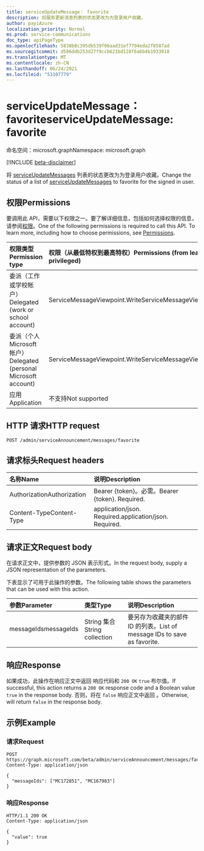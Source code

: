 ```yaml
---
title: serviceUpdateMessage： favorite
description: 将服务更新消息列表的状态更改为为登录用户收藏。
author: payiAzure
localization_priority: Normal
ms.prod: service-communications
doc_type: apiPageType
ms.openlocfilehash: 5838b8c395db539f06aad31ef7794eda2f8587ad
ms.sourcegitcommit: d586ddb253d27f9ccb621bd128f6a6b4b1933918
ms.translationtype: MT
ms.contentlocale: zh-CN
ms.lasthandoff: 06/24/2021
ms.locfileid: "53107779"
---
```

# <a name="serviceupdatemessage-favorite"></a><span data-ttu-id="f9278-103">serviceUpdateMessage： favorite</span><span class="sxs-lookup"><span data-stu-id="f9278-103">serviceUpdateMessage: favorite</span></span>
<span data-ttu-id="f9278-104">命名空间：microsoft.graph</span><span class="sxs-lookup"><span data-stu-id="f9278-104">Namespace: microsoft.graph</span></span>

[!INCLUDE [beta-disclaimer](../../includes/beta-disclaimer.md)]

<span data-ttu-id="f9278-105">将 [serviceUpdateMessages](../resources/serviceupdatemessage.md) 列表的状态更改为为登录用户收藏。</span><span class="sxs-lookup"><span data-stu-id="f9278-105">Change the status of a list of [serviceUpdateMessages](../resources/serviceupdatemessage.md) to favorite for the signed in user.</span></span>

## <a name="permissions"></a><span data-ttu-id="f9278-106">权限</span><span class="sxs-lookup"><span data-stu-id="f9278-106">Permissions</span></span>
<span data-ttu-id="f9278-p101">要调用此 API，需要以下权限之一。要了解详细信息，包括如何选择权限的信息，请参阅[权限](/graph/permissions-reference)。</span><span class="sxs-lookup"><span data-stu-id="f9278-p101">One of the following permissions is required to call this API. To learn more, including how to choose permissions, see [Permissions](/graph/permissions-reference).</span></span>

|<span data-ttu-id="f9278-109">权限类型</span><span class="sxs-lookup"><span data-stu-id="f9278-109">Permission type</span></span>|<span data-ttu-id="f9278-110">权限（从最低特权到最高特权）</span><span class="sxs-lookup"><span data-stu-id="f9278-110">Permissions (from least to most privileged)</span></span>|
|:---|:---|
|<span data-ttu-id="f9278-111">委派（工作或学校帐户）</span><span class="sxs-lookup"><span data-stu-id="f9278-111">Delegated (work or school account)</span></span>|<span data-ttu-id="f9278-112">ServiceMessageViewpoint.Write</span><span class="sxs-lookup"><span data-stu-id="f9278-112">ServiceMessageViewpoint.Write</span></span>|
|<span data-ttu-id="f9278-113">委派（个人 Microsoft 帐户）</span><span class="sxs-lookup"><span data-stu-id="f9278-113">Delegated (personal Microsoft account)</span></span>|<span data-ttu-id="f9278-114">ServiceMessageViewpoint.Write</span><span class="sxs-lookup"><span data-stu-id="f9278-114">ServiceMessageViewpoint.Write</span></span>|
|<span data-ttu-id="f9278-115">应用</span><span class="sxs-lookup"><span data-stu-id="f9278-115">Application</span></span>|<span data-ttu-id="f9278-116">不支持</span><span class="sxs-lookup"><span data-stu-id="f9278-116">Not supported</span></span>|

## <a name="http-request"></a><span data-ttu-id="f9278-117">HTTP 请求</span><span class="sxs-lookup"><span data-stu-id="f9278-117">HTTP request</span></span>

<!-- {
  "blockType": "ignored"
}
-->
``` http
POST /admin/serviceAnnouncement/messages/favorite
```

## <a name="request-headers"></a><span data-ttu-id="f9278-118">请求标头</span><span class="sxs-lookup"><span data-stu-id="f9278-118">Request headers</span></span>
|<span data-ttu-id="f9278-119">名称</span><span class="sxs-lookup"><span data-stu-id="f9278-119">Name</span></span>|<span data-ttu-id="f9278-120">说明</span><span class="sxs-lookup"><span data-stu-id="f9278-120">Description</span></span>|
|:---|:---|
|<span data-ttu-id="f9278-121">Authorization</span><span class="sxs-lookup"><span data-stu-id="f9278-121">Authorization</span></span>|<span data-ttu-id="f9278-p102">Bearer {token}。必需。</span><span class="sxs-lookup"><span data-stu-id="f9278-p102">Bearer {token}. Required.</span></span>|
|<span data-ttu-id="f9278-124">Content-Type</span><span class="sxs-lookup"><span data-stu-id="f9278-124">Content-Type</span></span>|<span data-ttu-id="f9278-p103">application/json. Required.</span><span class="sxs-lookup"><span data-stu-id="f9278-p103">application/json. Required.</span></span>|

## <a name="request-body"></a><span data-ttu-id="f9278-127">请求正文</span><span class="sxs-lookup"><span data-stu-id="f9278-127">Request body</span></span>
<span data-ttu-id="f9278-128">在请求正文中，提供参数的 JSON 表示形式。</span><span class="sxs-lookup"><span data-stu-id="f9278-128">In the request body, supply a JSON representation of the parameters.</span></span>

<span data-ttu-id="f9278-129">下表显示了可用于此操作的参数。</span><span class="sxs-lookup"><span data-stu-id="f9278-129">The following table shows the parameters that can be used with this action.</span></span>

|<span data-ttu-id="f9278-130">参数</span><span class="sxs-lookup"><span data-stu-id="f9278-130">Parameter</span></span>|<span data-ttu-id="f9278-131">类型</span><span class="sxs-lookup"><span data-stu-id="f9278-131">Type</span></span>|<span data-ttu-id="f9278-132">说明</span><span class="sxs-lookup"><span data-stu-id="f9278-132">Description</span></span>|
|:---|:---|:---|
|<span data-ttu-id="f9278-133">messageIds</span><span class="sxs-lookup"><span data-stu-id="f9278-133">messageIds</span></span>|<span data-ttu-id="f9278-134">String 集合</span><span class="sxs-lookup"><span data-stu-id="f9278-134">String collection</span></span>|<span data-ttu-id="f9278-135">要另存为收藏夹的邮件 ID 的列表。</span><span class="sxs-lookup"><span data-stu-id="f9278-135">List of message IDs to save as favorite.</span></span>|

## <a name="response"></a><span data-ttu-id="f9278-136">响应</span><span class="sxs-lookup"><span data-stu-id="f9278-136">Response</span></span>

<span data-ttu-id="f9278-137">如果成功，此操作在响应正文中返回 响应代码和 `200 OK` `true` 布尔值。</span><span class="sxs-lookup"><span data-stu-id="f9278-137">If successful, this action returns a `200 OK` response code and a Boolean value `true` in the response body.</span></span> <span data-ttu-id="f9278-138">否则，将在 `false` 响应正文中返回 。</span><span class="sxs-lookup"><span data-stu-id="f9278-138">Otherwise, will return `false` in the response body.</span></span>

## <a name="example"></a><span data-ttu-id="f9278-139">示例</span><span class="sxs-lookup"><span data-stu-id="f9278-139">Example</span></span>

### <a name="request"></a><span data-ttu-id="f9278-140">请求</span><span class="sxs-lookup"><span data-stu-id="f9278-140">Request</span></span>
<!-- {
  "blockType": "request",
  "name": "serviceupdatemessage_favorite"
}
-->
``` http
POST https://graph.microsoft.com/beta/admin/serviceAnnouncement/messages/favorite
Content-Type: application/json

{
  "messageIds": ["MC172851", "MC167983"]
}
```

### <a name="response"></a><span data-ttu-id="f9278-141">响应</span><span class="sxs-lookup"><span data-stu-id="f9278-141">Response</span></span>
<!-- {
  "blockType": "response",
  "truncated": true,
  "@odata.type": "string"
}
-->
``` http
HTTP/1.1 200 OK
Content-Type: application/json

{
  "value": true
}
```
